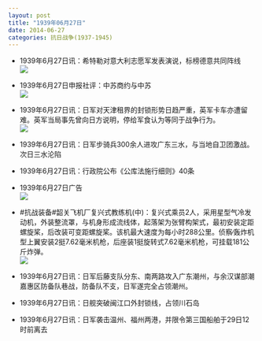 ```yaml
---
layout: post
title: "1939年06月27日"
date: 2014-06-27
categories: 抗日战争(1937-1945)
---
```


<meta name="referrer" content="no-referrer" />

- 1939年6月27日讯：希特勒对意大利志愿军发表演说，标榜德意共同阵线 <br/><img src="https://ww2.sinaimg.cn/large/aca367d8jw1eht0q8iuslj20850bb40a.jpg" />

- 1939年6月27日申报社评：中苏商约与中苏 <br/><img src="https://ww4.sinaimg.cn/large/aca367d8jw1ehsyzlgun7j20n30yktq8.jpg" />

- 1939年6月27日讯：日军对天津租界的封锁形势日趋严重，英军卡车亦遭留难。英军当局事先曾向日方说明，停给军食认为等同于战争行为。 <br/><img src="https://ww3.sinaimg.cn/large/aca367d8jw1ehsx9us71pj20el0haq82.jpg" />

- 1939年6月27日讯：日军步骑兵300余人进攻广东三水，与当地自卫团激战。次日三水沦陷 

- 1939年6月27日讯：行政院公布《公库法施行细则》40条 

- 1939年6月27日广告 <br/><img src="https://ww4.sinaimg.cn/large/aca367d8jw1ehshnbx2kej20660kjgn6.jpg" />

- #抗战装备#韶关飞机厂复兴式教练机(中)：复兴式乘员2人，采用星型气冷发动机，外装整流罩，与机身形成流线体，起落架为张臂构架式，最初安装定距螺旋桨，后改装可变距螺旋桨。该机最大速度为每小时288公里。侦察∕轰炸机型上翼安装2挺7.62毫米机枪，后座装1挺旋转式7.62毫米机枪，可挂载181公斤炸弹。 <br/><img src="https://ww4.sinaimg.cn/large/aca367d8jw1ehsfx344vtj20d80l7ad6.jpg" />

- 1939年6月27日讯：日军后藤支队分东、南两路攻入广东潮州，与余汉谋部潮嘉惠区防备队巷战，防备队不支，日军遂完全占领潮州。 

- 1939年6月27日讯：日舰突破闽江口外封锁线，占领川石岛 

- 1939年6月27日讯：日军袭击温州、福州两港，并限令第三国船舶于29日12时前离去 

